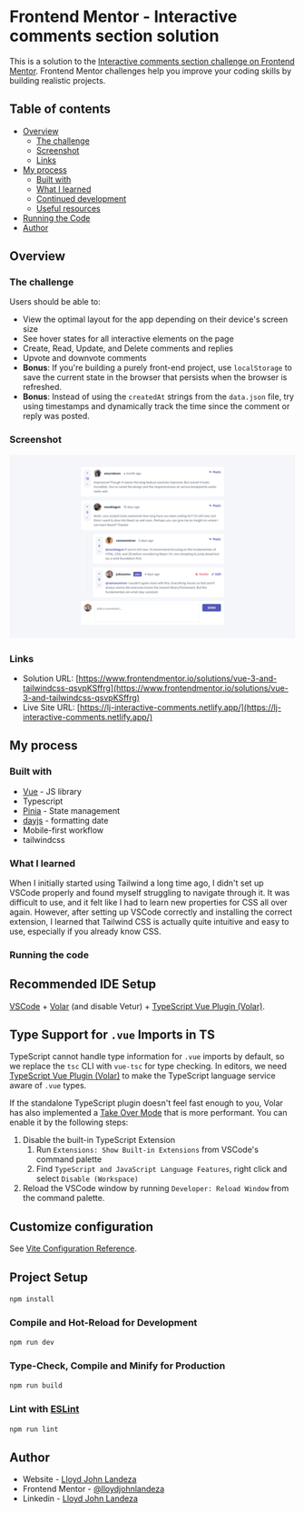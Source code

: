 # Frontend Mentor - Interactive comments section solution

This is a solution to the [Interactive comments section challenge on Frontend Mentor](https://www.frontendmentor.io/challenges/interactive-comments-section-iG1RugEG9). Frontend Mentor challenges help you improve your coding skills by building realistic projects. 

## Table of contents

- [Overview](#overview)
  - [The challenge](#the-challenge)
  - [Screenshot](#screenshot)
  - [Links](#links)
- [My process](#my-process)
  - [Built with](#built-with)
  - [What I learned](#what-i-learned)
  - [Continued development](#continued-development)
  - [Useful resources](#useful-resources)
- [Running the Code](#running-the-code)
- [Author](#author)


## Overview
### The challenge

Users should be able to:

- View the optimal layout for the app depending on their device's screen size
- See hover states for all interactive elements on the page
- Create, Read, Update, and Delete comments and replies
- Upvote and downvote comments
- **Bonus**: If you're building a purely front-end project, use `localStorage` to save the current state in the browser that persists when the browser is refreshed.
- **Bonus**: Instead of using the `createdAt` strings from the `data.json` file, try using timestamps and dynamically track the time since the comment or reply was posted.

### Screenshot

![](./ss.png)

### Links

- Solution URL: [https://www.frontendmentor.io/solutions/vue-3-and-tailwindcss-qsvpKSffrg](https://www.frontendmentor.io/solutions/vue-3-and-tailwindcss-qsvpKSffrg)
- Live Site URL: [https://lj-interactive-comments.netlify.app/](https://lj-interactive-comments.netlify.app/)

## My process

### Built with

- [Vue](https://vuejs.org/) - JS library
- Typescript
- [Pinia](https://pinia.vuejs.org/) - State management
- [dayjs](https://day.js.org/) - formatting date
- Mobile-first workflow
- tailwindcss


### What I learned
When I initially started using Tailwind a long time ago, I didn't set up VSCode properly and found myself struggling to navigate through it. It was difficult to use, and it felt like I had to learn new properties for CSS all over again. However, after setting up VSCode correctly and installing the correct extension, I learned that Tailwind CSS is actually quite intuitive and easy to use, especially if you already know CSS.


### Running the code
## Recommended IDE Setup

[VSCode](https://code.visualstudio.com/) + [Volar](https://marketplace.visualstudio.com/items?itemName=Vue.volar) (and disable Vetur) + [TypeScript Vue Plugin (Volar)](https://marketplace.visualstudio.com/items?itemName=Vue.vscode-typescript-vue-plugin).

## Type Support for `.vue` Imports in TS

TypeScript cannot handle type information for `.vue` imports by default, so we replace the `tsc` CLI with `vue-tsc` for type checking. In editors, we need [TypeScript Vue Plugin (Volar)](https://marketplace.visualstudio.com/items?itemName=Vue.vscode-typescript-vue-plugin) to make the TypeScript language service aware of `.vue` types.

If the standalone TypeScript plugin doesn't feel fast enough to you, Volar has also implemented a [Take Over Mode](https://github.com/johnsoncodehk/volar/discussions/471#discussioncomment-1361669) that is more performant. You can enable it by the following steps:

1. Disable the built-in TypeScript Extension
    1) Run `Extensions: Show Built-in Extensions` from VSCode's command palette
    2) Find `TypeScript and JavaScript Language Features`, right click and select `Disable (Workspace)`
2. Reload the VSCode window by running `Developer: Reload Window` from the command palette.

## Customize configuration

See [Vite Configuration Reference](https://vitejs.dev/config/).

## Project Setup

```sh
npm install
```

### Compile and Hot-Reload for Development

```sh
npm run dev
```

### Type-Check, Compile and Minify for Production

```sh
npm run build
```

### Lint with [ESLint](https://eslint.org/)

```sh
npm run lint
```

## Author

- Website - [Lloyd John Landeza](https://lloydjohncodes.netlify.com/)
- Frontend Mentor - [@lloydjohnlandeza](https://www.frontendmentor.io/profile/lloydjohnlandeza)
- Linkedin - [Lloyd John Landeza](https://www.linkedin.com/in/lloydjohnlandeza/)
